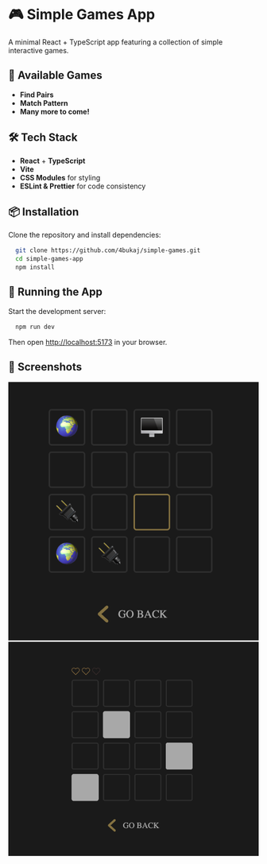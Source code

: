 # 🎮 Simple Games App

A minimal React + TypeScript app featuring a collection of simple interactive games.

## 🚀 Available Games

- **Find Pairs**
- **Match Pattern**
- **Many more to come!**

## 🛠️ Tech Stack

- **React** + **TypeScript**
- **Vite**
- **CSS Modules** for styling
- **ESLint & Prettier** for code consistency

## 📦 Installation

Clone the repository and install dependencies:

```sh
  git clone https://github.com/4bukaj/simple-games.git
  cd simple-games-app
  npm install
```

## 🏃 Running the App

Start the development server:

```sh
  npm run dev
```

Then open [http://localhost:5173](http://localhost:5173) in your browser.

## 📸 Screenshots

![Game Screenshot](public/screenshots/find-pairs-demo.png)
![Game Screenshot](public/screenshots/match-pattern-demo.png)
